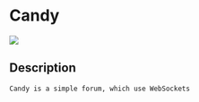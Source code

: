 # Candy
![](https://i.pinimg.com/736x/8b/6f/3f/8b6f3feca21a9c5d8eb14968105075e9.jpg)

## Description
    Candy is a simple forum, which use WebSockets